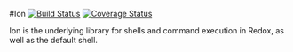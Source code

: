 #Ion
[![Build Status](https://travis-ci.org/redox-os/ion.svg)](https://travis-ci.org/redox-os/ion)
[![Coverage Status](https://coveralls.io/repos/redox-os/ion/badge.svg?branch=master&service=github)](https://coveralls.io/github/redox-os/ion?branch=master)

Ion is the underlying library for shells and command execution in
Redox, as well as the default shell.
